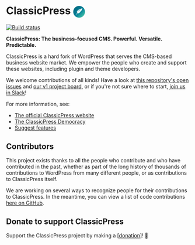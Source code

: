 # ClassicPress <img src="src/wp-admin/images/wordpress-logo.svg" height="32" valign="middle">

[![Build status](https://img.shields.io/travis/ClassicPress/ClassicPress.svg?style=flat)](https://travis-ci.org/ClassicPress/ClassicPress)

**ClassicPress: The business-focused CMS. Powerful. Versatile. Predictable.**

ClassicPress is a hard fork of WordPress that serves the CMS-based business website market. We empower the people who create and support these websites, including plugin and theme developers.

We welcome contributions of all kinds! Have a look at
[this repository's open issues](https://github.com/ClassicPress/ClassicPress/issues)
and
[our v1 project board](https://github.com/orgs/ClassicPress/projects/1),
or if you're not sure where to start,
[join us in Slack](https://join.slack.com/t/classicpress/shared_invite/enQtNDIwNjY2OTg1MjAxLWJiM2U2NmY3ZjFlZjQ4Zjk2OGI4ZTg3NzY1ZTU3NzI3OTRjMTU0YzAzOWUyZmZlODgyOWE1YTViYjcwY2Y5YzI)!

For more information, see:

- [The official ClassicPress website](https://www.classicpress.net/)
- [The ClassicPress Democracy](https://www.classicpress.net/democracy/)
- [Suggest features](https://petitions.classicpress.net/)

## Contributors

This project exists thanks to all the people who contribute and who have contributed in the past, whether as part of the long history of thousands of contributions to WordPress from many different people, or as contributions to ClassicPress itself.

We are working on several ways to recognize people for their contributions to ClassicPress. In the meantime, you can view a list of code contributions [here on GitHub](https://github.com/ClassicPress/ClassicPress/compare/LAST_WP_COMMIT...develop).

## Donate to support ClassicPress

Support the ClassicPress project by making a [[donation](https://donate.classicpress.net/)]! 🙏
